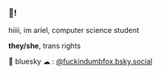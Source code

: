 ### 👋!

<!--
**fuckindumbfox/fuckindumbfox** is a ✨ _special_ ✨ repository because its `README.md` (this file) appears on your GitHub profile.

Here are some ideas to get you started:

- 🔭 I’m currently working on ...
- 🌱 I’m currently learning ...
- 👯 I’m looking to collaborate on ...
- 🤔 I’m looking for help with ...
- 💬 Ask me about ...
- 📫 How to reach me: ...
- 😄 Pronouns: ...
- ⚡ Fun fact: ...
-->
hiiii, im ariel, computer science student

**they/she**, trans rights

🔵 bluesky ☁ : [@fuckindumbfox.bsky.social](https://bsky.app/profile/fuckindumbfox.bsky.social)



